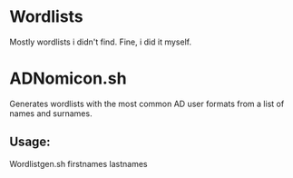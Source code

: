 # Wordlists
Mostly wordlists i didn't find. Fine, i did it myself.

# ADNomicon.sh

Generates wordlists with the most common AD user formats from a list of names and surnames.

## Usage:
  Wordlistgen.sh firstnames lastnames

